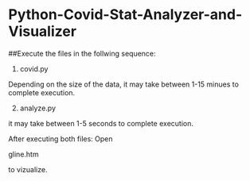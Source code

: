 # Python-Covid-Stat-Analyzer-and-Visualizer

##Execute the files in the follwing sequence:

1. covid.py 

Depending on the size of the data,
it may take between 1-15 minues to complete execution.

2. analyze.py

it may take between 1-5 seconds to complete execution.


After executing both files: Open

gline.htm

to vizualize.
